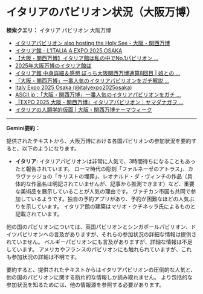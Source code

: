 # イタリアのパビリオン状況（大阪万博）

**検索クエリ：** イタリア パビリオン 大阪万博

- [イタリアパビリオン also hosting the Holy See - 大阪・関西万博](https://www.expo2025.or.jp/official-participant/italy/)
- [イタリア館 - L'ITALIA A EXPO 2025 OSAKA](https://www.italyexpo2025osaka.it/ja/itariaguan)
- [【大阪・関西万博】イタリア館は私の中でNo.1パビリオン ...](https://yukonosuke.com/entry/osaka_banpaku_italy)
- [2025年大阪万博のイタリア館は](https://www.italyexpo2025osaka.it/ja)
- [イタリア館 中身詳細＆感想 ぼっち大阪関西万博通算8回目 | 娘との ...](https://ameblo.jp/wakochi0316/entry-12905719318.html)
- [「大阪・関西万博」一番人気のイタリアパビリオンをガチ解説 ...](https://lovewalker.jp/elem/000/004/268/4268276/)
- [Italy Expo 2025 Osaka (@italyexpo2025osaka)](https://www.instagram.com/italyexpo2025osaka/?hl=ja)
- [ASCII.jp：「大阪・関西万博」一番人気のイタリアパビリオンをガチ ...](https://ascii.jp/elem/000/004/268/4268276/)
- [『EXPO 2025 大阪・関西万博』イタリアパビリオン｜ヤマダナガヲ ...](https://note.com/yamada_tourist/n/n8e18f9e7de68)
- [イタリアの人類学的仮面 | 大阪・関西万博テーマウィーク](https://theme-weeks.expo2025.or.jp/program/detail/6814be357866f.html)


---

**Gemini要約：**

提供されたテキストから、大阪万博における各国パビリオンの参加状況を要約すると、以下のようになります。

* **イタリア:** イタリアパビリオンは非常に人気で、3時間待ちになることもあったと報告されています。  ローマ時代の彫刻「ファルネーゼのアトラス」、カラヴァッジョの「キリストの埋葬」、レオナルド・ダ・ヴィンチの作品（具体的な作品名は明記されていませんが、記事から推測できます）など、重要な美術品を展示していることが人気の理由です。  ヴァチカン市国も共同で参加しているようです。独自の予約アプリがあり、予約が困難なほどの人気ぶりを示しています。  イタリア館の建築はマリオ・クチネッラ氏によるものと記載されています。

他の国のパビリオンについては、英国パビリオンとシンガポールパビリオン、ドイツパビリオンへの言及がありますが、それらの参加状況の詳細な情報は提供されていません。  ベルギーパビリオンにも言及がありますが、詳細な情報は不足しています。 アメリカやフランスのパビリオンにも触れられていますが、これも参加状況の詳細は不明です。

要約すると、提供されたテキストからはイタリアパビリオンの圧倒的な人気と、他の国のパビリオンに関する断片的な情報しか読み取れません。  より包括的な参加状況を知るためには、他の情報源を参照する必要があります。


